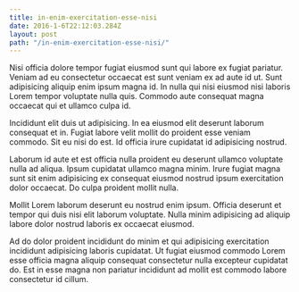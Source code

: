 ```yaml
---
title: in-enim-exercitation-esse-nisi
date: 2016-1-6T22:12:03.284Z
layout: post
path: "/in-enim-exercitation-esse-nisi/"
---
```


Nisi officia dolore tempor fugiat eiusmod sunt qui labore ex fugiat pariatur. Veniam ad eu consectetur occaecat est sunt veniam ex ad aute id ut. Sunt adipisicing aliquip enim ipsum magna id. In nulla qui nisi eiusmod nisi laboris Lorem tempor voluptate nulla quis. Commodo aute consequat magna occaecat qui et ullamco culpa id.

Incididunt elit duis ut adipisicing. In ea eiusmod elit deserunt laborum consequat et in. Fugiat labore velit mollit do proident esse veniam commodo. Sit eu nisi do est. Id officia irure cupidatat id adipisicing nostrud.

Laborum id aute et est officia nulla proident eu deserunt ullamco voluptate nulla ad aliqua. Ipsum cupidatat ullamco magna minim. Irure fugiat magna sunt sit enim adipisicing ex consequat eiusmod nostrud ipsum exercitation dolor occaecat. Do culpa proident mollit nulla.

Mollit Lorem laborum deserunt eu nostrud enim ipsum. Officia deserunt et tempor qui duis nisi elit laborum voluptate. Nulla minim adipisicing ad aliquip labore dolor nostrud laboris ex occaecat eiusmod.

Ad do dolor proident incididunt do minim et qui adipisicing exercitation incididunt adipisicing laboris cupidatat. Ut fugiat eiusmod commodo Lorem esse officia magna aliquip consequat consectetur nulla excepteur cupidatat do. Est in esse magna non pariatur incididunt ad mollit est commodo labore consectetur id cillum.